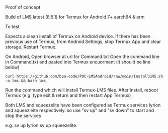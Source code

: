 Proof of concept

Build of LMS latest (8.5.1) for Termux for Android 7+ aarch64 & arm

To test 

Expects a clean install of Termux on Android device. If there has been previous use of Termux, from Android Settings, stop Termux App and clear storage. Restart Termux.

On Android, Open browser at url for Command.txt 
Open the command line in Command.txt and pasted into Termux encuorment (it should be line below)
```
curl https://github.com/bpa-code/POC-LMSAndroid/raw/main/InstallLMS.sh -o lms && bash lms
```

Run the command which will install Termux-LMS files.
After install, reboot Termux (e.g. type exit & return and then restart App Termux)

Both LMS and squeezelite have been configured as Termux services lyrion and squeezleite respectively.
so use "sv up" and "sv down" to start and stop the services

e.g. 
sv up lyrion
sv up squeezelite.








